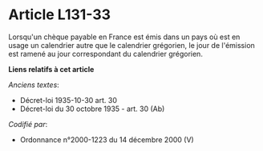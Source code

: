 # Article L131-33

Lorsqu'un chèque payable en France est émis dans un pays où est en usage un calendrier autre que le calendrier grégorien, le
jour de l'émission est ramené au jour correspondant du calendrier grégorien.

**Liens relatifs à cet article**

_Anciens textes_:

  - Décret-loi 1935-10-30 art. 30
  - Décret-loi du 30 octobre 1935 - art. 30 (Ab)

_Codifié par_:

  - Ordonnance n°2000-1223 du 14 décembre 2000 (V)
